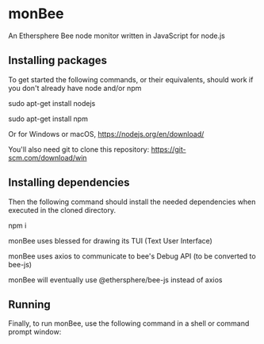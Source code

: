 # monBee
An Ethersphere Bee node monitor written in JavaScript for node.js

## Installing packages

To get started the following commands, or their equivalents, should work if you don't already have node and/or npm

sudo apt-get install nodejs

sudo apt-get install npm

Or for Windows or macOS, https://nodejs.org/en/download/

You'll also need git to clone this repository: https://git-scm.com/download/win

## Installing dependencies

Then the following command should install the needed dependencies when executed in the cloned directory.

npm i

monBee uses blessed for drawing its TUI (Text User Interface)

monBee uses axios to communicate to bee's Debug API (to be converted to bee-js)

monBee will eventually use @ethersphere/bee-js instead of axios

## Running

Finally, to run monBee, use the following command in a shell or command prompt window:

node monBee.js

This will default to monitoring the bee node whose Debug API is at http://localhost:1635

To monitor other, or even multiple, bee nodes, use:

node monBee.js http://localhost:1635 http://localhost:1638 http://192.168.10.177:1635

If you want monBee to cashout any discovered cashable checks, add --cashout anywhere on the command line.

If you add --debug and 2>monBee.err to the command line, any errors or debug logs will be written to monBee.err to subsequently provide to the developer.

## Diagnosing

I've included several short JavaScript programs to help diagnose installation issues.

node monRequires.js - Will verify that the necessary dependencies are available

node monBox.js - Will verify that blessed TUI is working properly

node monJSTest.js - Will verify bee-js minimum operation

### Manual Dependencies

If "node monRequires.js" shows errors even after "npm i" was executed, try these:

npm install axios

npm install blessed

npm install @ethersphere/bee-js

## Disclaimer

Note: This is my first-ever github repository and public release of an open-source project.  I am NOT a JavaScript programmer, but ported my lua/moai code to node.js so that it can be more easily used (and hopefully expanded) by others.

## Warning

Just don't run monBee for a long time if you use infura.io's free account as your swap-endpoint because monBee refreshes every minute and will eat up your 100,000 API hits in short order.  No gETH, but every query is counted at infura.io.
